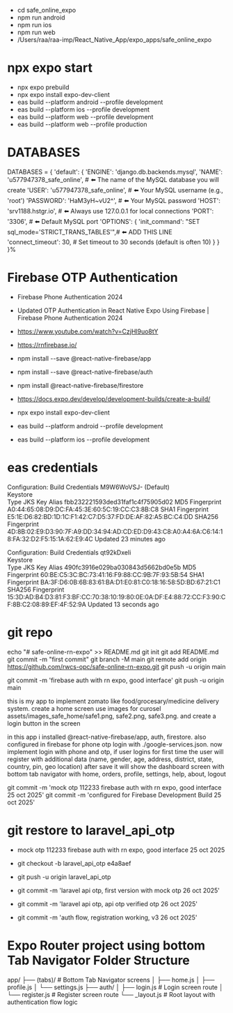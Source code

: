 - cd safe_online_expo
- npm run android
- npm run ios
- npm run web
- /Users/raa/raa-imp/React_Native_App/expo_apps/safe_online_expo
# npx expo start
- npx expo prebuild
- npx expo install expo-dev-client
- eas build --platform android --profile development
- eas build --platform ios --profile development
- eas build --platform web --profile development
- eas build --platform web --profile production

# DATABASES
DATABASES = {
    'default': {
        'ENGINE': 'django.db.backends.mysql',
        'NAME': 'u577947378_safe_online',  # ⬅️ The name of the MySQL database you will create
        'USER': 'u577947378_safe_online',     # ⬅️ Your MySQL username (e.g., 'root')
        'PASSWORD': 'HaM3yH~vU2^', # ⬅️ Your MySQL password
        'HOST': 'srv1188.hstgr.io',           # ⬅️ Always use 127.0.0.1 for local connections
        'PORT': '3306',                # ⬅️ Default MySQL port
        'OPTIONS': {
            'init_command': "SET sql_mode='STRICT_TRANS_TABLES'",# ⬅️ ADD THIS LINE
            'connect_timeout': 30, # Set timeout to 30 seconds (default is often 10)
        }
    }
}%       


# Firebase OTP Authentication
- Firebase Phone Authentication 2024
- Updated OTP Authentication in React Native Expo Using Firebase | Firebase Phone Authentication 2024
- https://www.youtube.com/watch?v=CzjHl9uo8tY
- https://rnfirebase.io/

- npm install --save @react-native-firebase/app
- npm install --save @react-native-firebase/auth
- npm install @react-native-firebase/firestore

- https://docs.expo.dev/develop/development-builds/create-a-build/
- npx expo install expo-dev-client
- eas build --platform android --profile development
- eas build --platform ios --profile development


# eas credentials

Configuration: Build Credentials M9W6WoVSJ- (Default)  
Keystore  
Type                JKS
Key Alias           fbb232221593ded31faf1c4f75905d02
MD5 Fingerprint     A0:44:65:08:D9:DC:FA:45:3E:60:5C:19:CC:C3:8B:C8
SHA1 Fingerprint    E5:1E:D6:82:BD:1D:1C:F1:42:C7:D5:37:FD:DE:AF:82:A5:BC:C4:DD
SHA256 Fingerprint  4D:8B:02:E9:D3:90:7F:A9:DD:34:94:AD:CD:ED:D9:43:C8:A0:A4:6A:C6:14:18:FA:32:D2:F5:15:1A:62:E9:4C
Updated             23 minutes ago

Configuration: Build Credentials qt92kDxeIi  
Keystore  
Type                JKS
Key Alias           490fc3916e029ba030843d5662bd0e5b
MD5 Fingerprint     60:BE:C5:3C:BC:73:41:16:F9:88:CC:9B:7F:93:5B:54
SHA1 Fingerprint    BA:3F:D6:0B:6B:83:61:BA:D1:E0:81:C0:18:16:58:5D:BD:67:21:C1
SHA256 Fingerprint  15:3D:AD:B4:D3:81:F3:BF:CC:70:38:10:19:80:0E:0A:DF:E4:88:72:CC:F3:90:CF:8B:C2:08:89:EF:4F:52:9A
Updated             13 seconds ago

# git repo
echo "# safe-online-rn-expo" >> README.md
git init
git add README.md
git commit -m "first commit"
git branch -M main
git remote add origin https://github.com/rwcs-opc/safe-online-rn-expo.git
git push -u origin main

git commit -m 'firebase auth with rn expo, good interface'
git push -u origin main

this is my app to implement zomato like food/grocesary/medicine delivery system. create a home screen use images for curosel assets/images_safe_home/safe1.png, safe2.png, safe3.png. and create a login button in the screen

in this app i installed @react-native-firebase/app, auth, firestore. also configured in firebase for phone otp login with ./google-services.json. now  implement login with phone and otp, if user logins for first time the user will register with additional data (name, gender, age, address, district, state, country, pin, geo location) after save it will show the dashboard screen with bottom tab navigator with home, orders, profile, settings, help, about, logout


git commit -m 'mock otp 112233 firebase auth with rn expo, good interface 25 oct 2025'
git commit -m 'configured for Firebase Development Build 25 oct 2025'

# git restore to laravel_api_otp 
- mock otp 112233 firebase auth with rn expo, good interface 25 oct 2025
- git checkout -b laravel_api_otp e4a8aef
- git push -u origin laravel_api_otp
- git commit -m 'laravel api otp, first version with mock otp 26 oct 2025'

- git commit -m 'laravel api otp, api otp verified otp 26 oct 2025'
- git commit -m 'auth flow, registration working, v3 26 oct 2025'


# Expo Router project using bottom Tab Navigator Folder Structure
app/
 ├── (tabs)/          # Bottom Tab Navigator screens
 │    ├── home.js
 │    ├── profile.js
 │    └── settings.js
 ├── auth/
 │    ├── login.js     # Login screen route
 │    └── register.js  # Register screen route
 └── _layout.js        # Root layout with authentication flow logic
